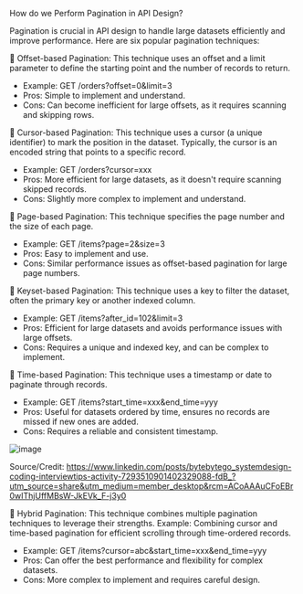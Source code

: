 How do we Perform Pagination in API Design? 
 
Pagination is crucial in API design to handle large datasets efficiently and improve performance. Here are six popular pagination techniques: 
 
🔹 Offset-based Pagination: 
This technique uses an offset and a limit parameter to define the starting point and the number of records to return. 
- Example: GET /orders?offset=0&limit=3 
- Pros: Simple to implement and understand. 
- Cons: Can become inefficient for large offsets, as it requires scanning and skipping rows. 
 
🔹 Cursor-based Pagination: 
This technique uses a cursor (a unique identifier) to mark the position in the dataset. Typically, the cursor is an encoded string that points to a specific record. 
- Example: GET /orders?cursor=xxx 
- Pros: More efficient for large datasets, as it doesn't require scanning skipped records. 
- Cons: Slightly more complex to implement and understand. 
 
🔹 Page-based Pagination: 
This technique specifies the page number and the size of each page. 
- Example: GET /items?page=2&size=3 
- Pros: Easy to implement and use. 
- Cons: Similar performance issues as offset-based pagination for large page numbers. 
 
🔹 Keyset-based Pagination: 
This technique uses a key to filter the dataset, often the primary key or another indexed column. 
- Example: GET /items?after_id=102&limit=3 
- Pros: Efficient for large datasets and avoids performance issues with large offsets. 
- Cons: Requires a unique and indexed key, and can be complex to implement. 
 
🔹 Time-based Pagination: 
This technique uses a timestamp or date to paginate through records. 
- Example: GET /items?start_time=xxx&end_time=yyy 
- Pros: Useful for datasets ordered by time, ensures no records are missed if new ones are added. 
- Cons: Requires a reliable and consistent timestamp.

![image](https://github.com/user-attachments/assets/a09e14e3-fe98-42e5-8ee8-e52505af1e5a)

Source/Credit: https://www.linkedin.com/posts/bytebytego_systemdesign-coding-interviewtips-activity-7293510901402329088-fdB_?utm_source=share&utm_medium=member_desktop&rcm=ACoAAAuCFoEBr0wIThjUffMBsW-JkEVk_F-j3y0

 
🔹 Hybrid Pagination: 
This technique combines multiple pagination techniques to leverage their strengths. 
Example: Combining cursor and time-based pagination for efficient scrolling through time-ordered records. 
- Example: GET /items?cursor=abc&start_time=xxx&end_time=yyy 
- Pros: Can offer the best performance and flexibility for complex datasets. 
- Cons: More complex to implement and requires careful design. 
